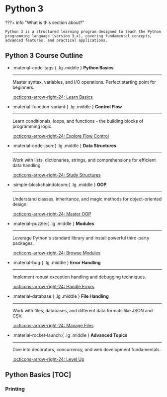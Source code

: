 # Python 3
???+ info "What is this section about?"

    Python 3 is a structured learning program designed to teach the Python programming language (version 3.x), covering fundamental concepts, advanced features, and practical applications.

## Python 3 Course Outline

<div class="grid cards" markdown>

-   :material-code-tags:{ .lg .middle } __Python Basics__

    ---

    Master syntax, variables, and I/O operations. Perfect starting point for beginners.

    [:octicons-arrow-right-24: Learn Basics](#python-basics)

-   :material-function-variant:{ .lg .middle } __Control Flow__

    ---

    Learn conditionals, loops, and functions - the building blocks of programming logic.

    [:octicons-arrow-right-24: Explore Flow Control](#control-flow)

-   :material-code-json:{ .lg .middle } __Data Structures__

    ---

    Work with lists, dictionaries, strings, and comprehensions for efficient data handling.

    [:octicons-arrow-right-24: Study Structures](#data-structures)

-   :simple-blockchaindotcom:{ .lg .middle } __OOP__

    ---

    Understand classes, inheritance, and magic methods for object-oriented design.

    [:octicons-arrow-right-24: Master OOP](#oop)

-   :material-puzzle:{ .lg .middle } __Modules__

    ---

    Leverage Python's standard library and install powerful third-party packages.

    [:octicons-arrow-right-24: Browse Modules](#modules)

-   :material-bug:{ .lg .middle } __Error Handling__

    ---

    Implement robust exception handling and debugging techniques.

    [:octicons-arrow-right-24: Handle Errors](#error-handling)

-   :material-database:{ .lg .middle } __File Handling__

    ---

    Work with files, databases, and different data formats like JSON and CSV.

    [:octicons-arrow-right-24: Manage Files](#file-handling)

-   :material-rocket-launch:{ .lg .middle } __Advanced Topics__

    ---

    Dive into decorators, concurrency, and web development fundamentals.

    [:octicons-arrow-right-24: Level Up](#advanced-topics)

</div>

## Python Basics [TOC]

### Printing 

